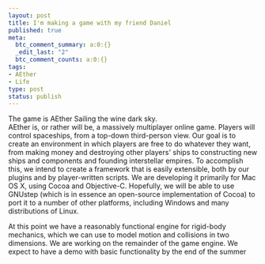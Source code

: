 ```yaml
--- 
layout: post
title: I'm making a game with my friend Daniel
published: true
meta: 
  btc_comment_summary: a:0:{}
  _edit_last: "2"
  btc_comment_counts: a:0:{}
tags: 
- AEther
- Life
type: post
status: publish
---
```

The game is AEther Sailing the wine dark sky.  
AEther is, or rather will be, a massively multiplayer online game. Players will control spaceships, from a top-down third-person view. Our goal is to create an environment in which players are free to do whatever they want, from making money and destroying other players' ships to constructing new ships and components and founding interstellar empires. To accomplish this, we intend to create a framework that is easily extensible, both by our plugins and by player-written scripts. We are developing it primarily for Mac OS X, using Cocoa and Objective-C. Hopefully, we will be able to use GNUstep (which is in essence an open-source implementation of Cocoa) to port it to a number of other platforms, including Windows and many distributions of Linux.

At this point we have a reasonably functional engine for rigid-body mechanics, which we can use to model motion and collisions in two dimensions. We are working on the remainder of the game engine. We expect to have a demo with basic functionality by the end of the summer
